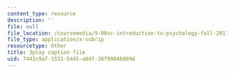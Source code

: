 ```yaml
---
content_type: resource
description: ''
file: null
file_location: /coursemedia/9-00sc-introduction-to-psychology-fall-2011/7441c9a715315445a0df38f99846009d_QvK6YdFKMY8.vtt
file_type: application/x-subrip
resourcetype: Other
title: 3play caption file
uid: 7441c9a7-1531-5445-a0df-38f99846009d
---
```

